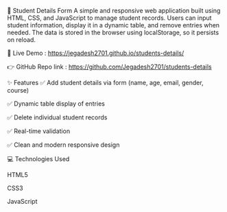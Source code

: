 🧾 Student Details Form
A simple and responsive web application built using HTML, CSS, and JavaScript to manage student records. Users can input student information, display it in a dynamic table, and remove entries when needed. The data is stored in the browser using localStorage, so it persists on reload.

🔗 Live Demo :  https://jegadesh2701.github.io/students-details/

👉 GitHub Repo link : https://github.com/Jegadesh2701/students-details

✨ Features
✅ Add student details via form (name, age, email, gender, course)

✅ Dynamic table display of entries

✅ Delete individual student records

✅ Real-time validation

✅ Clean and modern responsive design

💻 Technologies Used

HTML5

CSS3

JavaScript
